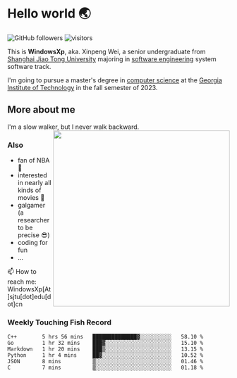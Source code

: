 <!--
**WindowsXp-Beta/WindowsXp-Beta** is a ✨ _special_ ✨ repository because its `README.md` (this file) appears on your GitHub profile.

Here are some ideas to get you started:

- 🔭 I’m currently working on ...
- 🌱 I’m currently learning ...
- 👯 I’m looking to collaborate on ...
- 🤔 I’m looking for help with ...
- 💬 Ask me about ...
- 📫 How to reach me: ...
- 😄 Pronouns: ...
- ⚡ Fun fact: ...
-->
# Hello world :earth_asia:

![GitHub followers](https://img.shields.io/github/followers/WindowsXp-Beta?style=social)
![visitors](https://visitor-badge.glitch.me/badge?page_id=WindowsXp-Beta)

This is **WindowsXp**, aka. Xinpeng Wei, a senior undergraduate from [Shanghai Jiao Tong University](http://en.sjtu.edu.cn/) majoring in [software engineering](http://www.se.sjtu.edu.cn/) system software track.

I'm going to pursue a master's degree in [computer science](https://www.cc.gatech.edu/degree-programs/master-science-computer-science) at the [Georgia Institute of Technology](https://www.gatech.edu/) in the fall semester of 2023.

## More about me

I'm a slow walker, but I never walk backward.<img align='right' src='https://github-readme-stats.vercel.app/api/top-langs/?username=WindowsXp-Beta&layout=compact&hide=scss,hcl,Tcl&langs_count=5&theme=tokyonight' width='400px'>

### Also
- fan of NBA :basketball:
- interested in nearly all kinds of movies :movie_camera:
- galgamer (a researcher to be precise :sunglasses:)
- coding for fun
- ...

📫 How to reach me: WindowsXp[At]sjtu[dot]edu[dot]cn

### Weekly Touching Fish Record

<!--START_SECTION:waka-->

```text
C++        5 hrs 56 mins   ██████████████▓░░░░░░░░░░   58.10 %
Go         1 hr 32 mins    ███▓░░░░░░░░░░░░░░░░░░░░░   15.10 %
Markdown   1 hr 20 mins    ███▒░░░░░░░░░░░░░░░░░░░░░   13.15 %
Python     1 hr 4 mins     ██▓░░░░░░░░░░░░░░░░░░░░░░   10.52 %
JSON       8 mins          ▒░░░░░░░░░░░░░░░░░░░░░░░░   01.46 %
C          7 mins          ▒░░░░░░░░░░░░░░░░░░░░░░░░   01.18 %
```

<!--END_SECTION:waka-->
